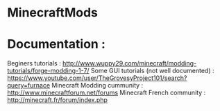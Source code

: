 # MinecraftMods

Documentation : 
=====================
Beginers tutorials : http://www.wuppy29.com/minecraft/modding-tutorials/forge-modding-1-7/
Some GUI tutorials (not well documented) : https://www.youtube.com/user/TheGrovesyProject101/search?query=furnace
Minecraft Modding cummunity : http://www.minecraftforum.net/forums
Minecraft French community : http://minecraft.fr/forum/index.php
